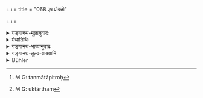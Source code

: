 +++
title = "068 एष प्रोक्तो"

+++

<details><summary>गङ्गानथ-मूलानुवादः</summary>

Thus has been described the Initiatory Ceremony of twice-born men,—that which sanctifies them and marks their (real) birth. Learn now the duties to which they should apply themselves.—(68)
</details>

<details><summary>मेधातिथिः</summary>

एतावद् उपनयनप्रकरणम् । अत्र यद् उक्तं तत् सर्वम् उपनयनार्थम् । <u>ननु</u> केशान्तो ऽप्य् एवं प्राप्नोति । <u>न</u>, अनिर्वृत्ते उपनयने स्वकाले तस्य विधानात् । प्रकरणे ऽपि पठितस्य वाक्याद् अन्यार्थता भवति । तथा च केशान्तः समावृत्तस्यापि कैश्चिद् इष्यते । 

- उपनयने भव **औपनायनिकः** । उत्तरपदस्य दीर्घत्वम् पूर्ववत् । उत्पत्तिः, मातापित्रोः[^२३७] सकाशाज् जन्म । तां व्यनक्ति प्रकाशयति सगुणतां करोतीत्य् **उत्पत्तिव्यञ्जकः** । जातो ऽप्य् अजातसमो ऽनुपनीतो ऽधिकाराभावात् । अतो ऽयं विधिर् **उत्पत्तिव्यञ्जकः** । **पुण्य** इत्य् उक्तार्थः[^२३८] । उपनीतस्य येन कर्मणा योगः संबन्धो ऽधिकारः, यत् तेनोपनीतेन कर्तव्यम्, तद् इदानीं वक्षयाणं **निबोधत** ॥ २.६८ ॥


[^२३८]:
     M G: uktārtham


[^२३७]:
     M G: tanmātāpitroḥ
</details>

<details><summary>गङ्गानथ-भाष्यानुवादः</summary>

So far we had the section dealing with the Initiatory Ceremony. All that has been said here pertains to that ceremony.

“Well, if so, then the *Keśānta* (spoken of in 65) would also pertain to the Initiation.”

Not so, as that sacrament has been laid down as to be performed at its own time, which comes long after the

Initiatory Ceremony has been finished. So that, even though it is mentioned in the same context, it becomes connected with other rites by virtue of the force of syntactical connection. Thus it is that some people regard the *Keśānta* as to be done after the Final Bath (to say nothing of the Initiation).

The term ‘*aupanāyanika*’ means *pertaining to the* *Upa* *nayana*, the initial vowel being prolonged, as in other cases explained before.

‘*Birth*’—being born from their parents; this is what is ‘*marked*’—manifested, perfected—by the said ceremony; even though born, the boy, before Initiation, is as good as not born; as till then he is not entitled to any religious acts. Hence the ceremony is what ‘marks’ his birth.

‘*Sanctifies*’—this has been already explained.

The duties with which the initiated boy becomes connected—to which he becomes entitled,—those that should be performed by the initiated bov—all these are going to be expounded;—these ‘*now learn*’—(68)
</details>

<details><summary>गङ्गानथ-तुल्य-वाक्यानि</summary>

*Āpastamba-Dharmasūtra*, 1.26.9-17.—‘Those who are not Śūdras, whose
acts are not defective, for them, Upanayana, Vedic study, Fire-laying are all effective;—the Upanayana is a Vedic sacrament for purposes of study: it is the best *birth*.’

*Gautama-Dharmasūtra*, 1.10.—‘The Upanayana is the second birth for the
Brāhmaṇa.’
</details>

<details><summary>Bühler</summary>

068	Thus has been described the rule for the initiation of the twice-born, which indicates a (new) birth, and sanctifies; learn (now) to what duties they must afterwards apply themselves.
</details>
